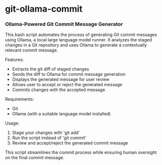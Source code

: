 # git-ollama-commit
### Ollama-Powered Git Commit Message Generator

This bash script automates the process of generating Git commit messages using Ollama, a local large language model runner. It analyzes the staged changes in a Git repository and uses Ollama to generate a contextually relevant commit message. 

Features:
- Extracts the git diff of staged changes
- Sends the diff to Ollama for commit message generation
- Displays the generated message for user review
- Allows user to accept or reject the generated message
- Commits changes with the accepted message

Requirements:
- Git
- Ollama (with a suitable language model installed)

Usage:
1. Stage your changes with 'git add'
2. Run the script instead of 'git commit'
3. Review and accept/reject the generated commit message

This script streamlines the commit process while ensuring human oversight on the final commit message.
